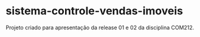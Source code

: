 # sistema-controle-vendas-imoveis
Projeto criado para apresentação da release 01 e 02 da disciplina COM212.
